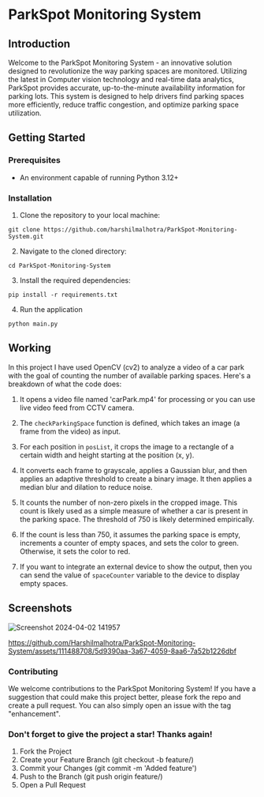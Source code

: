 # ParkSpot Monitoring System

## Introduction
Welcome to the ParkSpot Monitoring System - an innovative solution designed to revolutionize the way parking spaces are monitored. Utilizing the latest in Computer vision technology and real-time data analytics, ParkSpot provides accurate, up-to-the-minute availability information for parking lots. This system is designed to help drivers find parking spaces more efficiently, reduce traffic congestion, and optimize parking space utilization.


## Getting Started

### Prerequisites
- An environment capable of running Python 3.12+

### Installation
1. Clone the repository to your local machine:
```
git clone https://github.com/harshilmalhotra/ParkSpot-Monitoring-System.git

```
2. Navigate to the cloned directory:
```
cd ParkSpot-Monitoring-System

```
3. Install the required dependencies:
```
pip install -r requirements.txt

```

4. Run the application
```
python main.py

```

## Working
In this project I have used OpenCV (cv2) to analyze a video of a car park with the goal of counting the number of available parking spaces. Here's a breakdown of what the code does:

1. It opens a video file named 'carPark.mp4' for processing or you can use live video feed from CCTV camera.

2. The `checkParkingSpace` function is defined, which takes an image (a frame from the video) as input.

3. For each position in `posList`, it crops the image to a rectangle of a certain width and height starting at the position (x, y).

4. It converts each frame to grayscale, applies a Gaussian blur, and then applies an adaptive threshold to create a binary image. It then applies a median blur and dilation to reduce noise.
5. It counts the number of non-zero pixels in the cropped image. This count is likely used as a simple measure of whether a car is present in the parking space. The threshold of 750 is likely determined empirically.
6. If the count is less than 750, it assumes the parking space is empty, increments a counter of empty spaces, and sets the color to green. Otherwise, it sets the color to red.
7. If you want to integrate an external device to show the output, then you can send the value of `spaceCounter` variable to the device to display empty spaces.

## Screenshots
![Screenshot 2024-04-02 141957](https://github.com/Harshilmalhotra/ParkSpot-Monitoring-System/assets/111488708/9bcfcb99-4554-4f34-9c74-d839e15d6afe)

https://github.com/Harshilmalhotra/ParkSpot-Monitoring-System/assets/111488708/5d9390aa-3a67-4059-8aa6-7a52b1226dbf

### Contributing
We welcome contributions to the ParkSpot Monitoring System! If you have a suggestion that could make this project better, please fork the repo and create a pull request. You can also simply open an issue with the tag "enhancement".

### Don't forget to give the project a star! Thanks again!

1. Fork the Project
2. Create your Feature Branch (git checkout -b feature/<featurename>)
3. Commit your Changes (git commit -m 'Added <featurename> feature')
4. Push to the Branch (git push origin feature/<featurename>)
5. Open a Pull Request